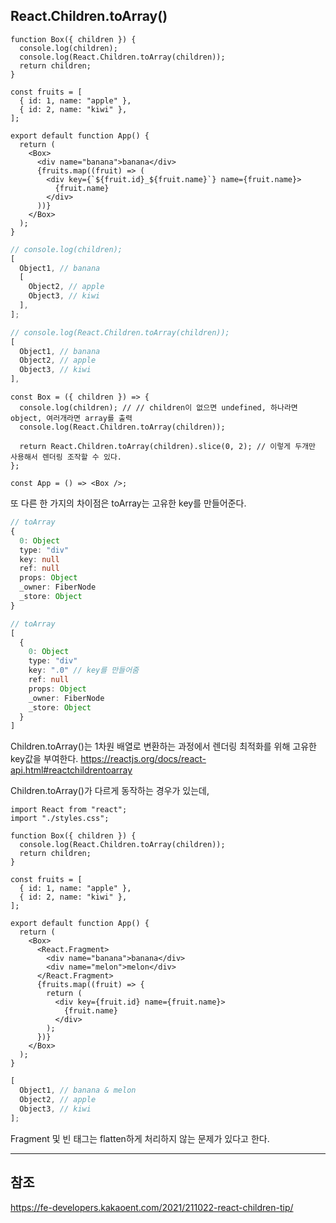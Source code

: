 ## React.Children.toArray()

```tsx
function Box({ children }) {
  console.log(children);
  console.log(React.Children.toArray(children));
  return children;
}

const fruits = [
  { id: 1, name: "apple" },
  { id: 2, name: "kiwi" },
];

export default function App() {
  return (
    <Box>
      <div name="banana">banana</div>
      {fruits.map((fruit) => (
        <div key={`${fruit.id}_${fruit.name}`} name={fruit.name}>
          {fruit.name}
        </div>
      ))}
    </Box>
  );
}
```

```ts
// console.log(children);
[
  Object1, // banana
  [
    Object2, // apple
    Object3, // kiwi
  ],
];
```

```ts
// console.log(React.Children.toArray(children));
[
  Object1, // banana
  Object2, // apple
  Object3, // kiwi
],
```

```tsx
const Box = ({ children }) => {
  console.log(children); // // children이 없으면 undefined, 하나라면 object, 여러개라면 array를 출력
  console.log(React.Children.toArray(children));

  return React.Children.toArray(children).slice(0, 2); // 이렇게 두개만 사용해서 렌더링 조작할 수 있다.
};

const App = () => <Box />;
```

또 다른 한 가지의 차이점은
toArray는 고유한 key를 만들어준다.

```ts
// toArray
{
  0: Object
  type: "div"
  key: null
  ref: null
  props: Object
  _owner: FiberNode
  _store: Object
}
```

```ts
// toArray
[
  {
    0: Object
    type: "div"
    key: ".0" // key를 만들어줌
    ref: null
    props: Object
    _owner: FiberNode
    _store: Object
  }
]
```

Children.toArray()는 1차원 배열로 변환하는 과정에서 렌더링 최적화를 위해 고유한 key값을 부여한다.
https://reactjs.org/docs/react-api.html#reactchildrentoarray

Children.toArray()가 다르게 동작하는 경우가 있는데,

```tsx
import React from "react";
import "./styles.css";

function Box({ children }) {
  console.log(React.Children.toArray(children));
  return children;
}

const fruits = [
  { id: 1, name: "apple" },
  { id: 2, name: "kiwi" },
];

export default function App() {
  return (
    <Box>
      <React.Fragment>
        <div name="banana">banana</div>
        <div name="melon">melon</div>
      </React.Fragment>
      {fruits.map((fruit) => {
        return (
          <div key={fruit.id} name={fruit.name}>
            {fruit.name}
          </div>
        );
      })}
    </Box>
  );
}
```

```ts
[
  Object1, // banana & melon
  Object2, // apple
  Object3, // kiwi
];
```

Fragment 및 빈 태그는 flatten하게 처리하지 않는 문제가 있다고 한다.

---

## 참조

https://fe-developers.kakaoent.com/2021/211022-react-children-tip/
